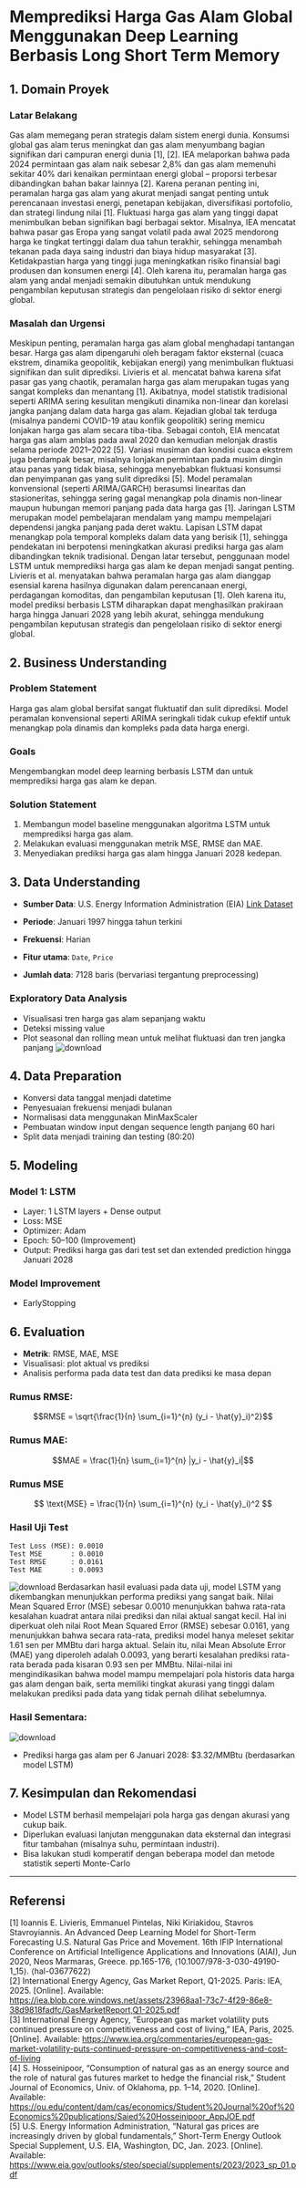 # Memprediksi Harga Gas Alam Global Menggunakan Deep Learning Berbasis Long Short Term Memory

## 1. Domain Proyek
### Latar Belakang
Gas alam memegang peran strategis dalam sistem energi dunia. Konsumsi global gas alam terus meningkat dan gas alam menyumbang bagian signifikan dari campuran energi dunia [1], [2]. IEA melaporkan bahwa pada 2024 permintaan gas alam naik sebesar 2,8% dan gas alam memenuhi sekitar 40% dari kenaikan permintaan energi global – proporsi terbesar dibandingkan bahan bakar lainnya [2]. Karena peranan penting ini, peramalan harga gas alam yang akurat menjadi sangat penting untuk perencanaan investasi energi, penetapan kebijakan, diversifikasi portofolio, dan strategi lindung nilai [1]. Fluktuasi harga gas alam yang tinggi dapat menimbulkan beban signifikan bagi berbagai sektor. Misalnya, IEA mencatat bahwa pasar gas Eropa yang sangat volatil pada awal 2025 mendorong harga ke tingkat tertinggi dalam dua tahun terakhir, sehingga menambah tekanan pada daya saing industri dan biaya hidup masyarakat [3]. Ketidakpastian harga yang tinggi juga meningkatkan risiko finansial bagi produsen dan konsumen energi [4]. Oleh karena itu, peramalan harga gas alam yang andal menjadi semakin dibutuhkan untuk mendukung pengambilan keputusan strategis dan pengelolaan risiko di sektor energi global.
### Masalah dan Urgensi
Meskipun penting, peramalan harga gas alam global menghadapi tantangan besar. Harga gas alam dipengaruhi oleh beragam faktor eksternal (cuaca ekstrem, dinamika geopolitik, kebijakan energi) yang menimbulkan fluktuasi signifikan dan sulit diprediksi. Livieris et al. mencatat bahwa karena sifat pasar gas yang chaotik, peramalan harga gas alam merupakan tugas yang sangat kompleks dan menantang [1]. Akibatnya, model statistik tradisional seperti ARIMA sering kesulitan mengikuti dinamika non-linear dan korelasi jangka panjang dalam data harga gas alam. Kejadian global tak terduga (misalnya pandemi COVID-19 atau konflik geopolitik) sering memicu lonjakan harga gas alam secara tiba-tiba. Sebagai contoh, EIA mencatat harga gas alam amblas pada awal 2020 dan kemudian melonjak drastis selama periode 2021–2022 [5]. Variasi musiman dan kondisi cuaca ekstrem juga berdampak besar, misalnya lonjakan permintaan pada musim dingin atau panas yang tidak biasa, sehingga menyebabkan fluktuasi konsumsi dan penyimpanan gas yang sulit diprediksi
[5]. Model peramalan konvensional (seperti ARIMA/GARCH) berasumsi linearitas dan stasioneritas, sehingga sering gagal menangkap pola dinamis non-linear maupun hubungan memori panjang pada data harga gas [1]. Jaringan LSTM merupakan model pembelajaran mendalam yang mampu mempelajari dependensi jangka panjang pada deret waktu. Lapisan LSTM dapat menangkap pola temporal kompleks dalam data yang berisik [1], sehingga pendekatan ini berpotensi meningkatkan akurasi prediksi harga gas alam dibandingkan teknik tradisional. Dengan latar tersebut, penggunaan model LSTM untuk memprediksi harga gas alam ke depan menjadi sangat penting. Livieris et al. menyatakan bahwa peramalan harga gas alam dianggap esensial karena hasilnya digunakan dalam perencanaan energi, perdagangan komoditas, dan pengambilan keputusan [1]. Oleh karena itu, model prediksi berbasis LSTM diharapkan dapat menghasilkan prakiraan harga hingga Januari 2028 yang lebih akurat, sehingga mendukung pengambilan keputusan strategis dan pengelolaan risiko di sektor energi global. 

## 2. Business Understanding

### Problem Statement

Harga gas alam global bersifat sangat fluktuatif dan sulit diprediksi. Model peramalan konvensional seperti ARIMA seringkali tidak cukup efektif untuk menangkap pola dinamis dan kompleks pada data harga energi.

### Goals

Mengembangkan model deep learning berbasis LSTM dan untuk memprediksi harga gas alam ke depan.

### Solution Statement

1. Membangun model baseline menggunakan algoritma LSTM untuk memprediksi harga gas alam.
3. Melakukan evaluasi menggunakan metrik MSE, RMSE dan MAE.
4. Menyediakan prediksi harga gas alam hingga Januari 2028 kedepan.

## 3. Data Understanding

* **Sumber Data**: U.S. Energy Information Administration (EIA)
  [Link Dataset](https://datahub.io/core/natural-gas#readme)

* **Periode**: Januari 1997 hingga tahun terkini

* **Frekuensi**: Harian

* **Fitur utama**: `Date`, `Price`

* **Jumlah data**: 7128 baris (bervariasi tergantung preprocessing)

### Exploratory Data Analysis

* Visualisasi tren harga gas alam sepanjang waktu
* Deteksi missing value
* Plot seasonal dan rolling mean untuk melihat fluktuasi dan tren jangka panjang
![download](https://github.com/user-attachments/assets/c256883b-e1cf-4c50-8b36-079a492ea278)

## 4. Data Preparation

* Konversi data tanggal menjadi datetime
* Penyesuaian frekuensi menjadi bulanan
* Normalisasi data menggunakan MinMaxScaler
* Pembuatan window input dengan sequence length panjang 60 hari
* Split data menjadi training dan testing (80:20)

## 5. Modeling

### Model 1: LSTM

* Layer: 1 LSTM layers + Dense output
* Loss: MSE
* Optimizer: Adam
* Epoch: 50–100 (Improvement)
* Output: Prediksi harga gas dari test set dan extended prediction hingga Januari 2028

### Model Improvement

* EarlyStopping

## 6. Evaluation

* **Metrik**: RMSE, MAE, MSE
* Visualisasi: plot aktual vs prediksi
* Analisis performa pada data test dan data prediksi ke masa depan

### Rumus RMSE:

$$RMSE = \sqrt{\frac{1}{n} \sum_{i=1}^{n} (y_i - \hat{y}_i)^2}$$

### Rumus MAE:

$$MAE = \frac{1}{n} \sum_{i=1}^{n} |y_i - \hat{y}_i|$$

### Rumus MSE

$$
\text{MSE} = \frac{1}{n} \sum_{i=1}^{n} (y_i - \hat{y}_i)^2
$$

### Hasil Uji Test
```
Test Loss (MSE): 0.0010
Test MSE       : 0.0010
Test RMSE      : 0.0161
Test MAE       : 0.0093
```
![download](https://github.com/user-attachments/assets/ffd1ffe8-d0d4-4217-b2ce-dbbf4ebbd34d)
Berdasarkan hasil evaluasi pada data uji, model LSTM yang dikembangkan menunjukkan performa prediksi yang sangat baik. Nilai Mean Squared Error (MSE) sebesar 0.0010 menunjukkan bahwa rata-rata kesalahan kuadrat antara nilai prediksi dan nilai aktual sangat kecil. Hal ini diperkuat oleh nilai Root Mean Squared Error (RMSE) sebesar 0.0161, yang menunjukkan bahwa secara rata-rata, prediksi model hanya meleset sekitar 1.61 sen per MMBtu dari harga aktual. Selain itu, nilai Mean Absolute Error (MAE) yang diperoleh adalah 0.0093, yang berarti kesalahan prediksi rata-rata berada pada kisaran 0.93 sen per MMBtu. Nilai-nilai ini mengindikasikan bahwa model mampu mempelajari pola historis data harga gas alam dengan baik, serta memiliki tingkat akurasi yang tinggi dalam melakukan prediksi pada data yang tidak pernah dilihat sebelumnya.

### Hasil Sementara:
![download](https://github.com/user-attachments/assets/ef23c8cd-4a00-4183-a485-295b9885b6d0)
* Prediksi harga gas alam per 6 Januari 2028: \$3.32/MMBtu (berdasarkan model LSTM)

## 7. Kesimpulan dan Rekomendasi

* Model LSTM berhasil mempelajari pola harga gas dengan akurasi yang cukup baik.
* Diperlukan evaluasi lanjutan menggunakan data eksternal dan integrasi fitur tambahan (misalnya suhu, permintaan industri).
* Bisa lakukan studi komperatif dengan beberapa model dan metode statistik seperti Monte-Carlo
---

## Referensi
[1] Ioannis E. Livieris, Emmanuel Pintelas, Niki Kiriakidou, Stavros Stavroyiannis. An Advanced Deep Learning Model for Short-Term Forecasting U.S. Natural Gas Price and Movement. 16th IFIP International Conference on Artificial Intelligence Applications and Innovations (AIAI), Jun 2020, Neos Marmaras, Greece. pp.165-176, ⟨10.1007/978-3-030-49190-1_15⟩. ⟨hal-03677622⟩ \
[2] International Energy Agency, Gas Market Report, Q1-2025. Paris: IEA, 2025. [Online]. Available: https://iea.blob.core.windows.net/assets/23968aa1-73c7-4f29-86e8-38d9818fadfc/GasMarketReport,Q1-2025.pdf \
[3] International Energy Agency, “European gas market volatility puts continued pressure on competitiveness and cost of living,” IEA, Paris, 2025. [Online]. Available: https://www.iea.org/commentaries/european-gas-market-volatility-puts-continued-pressure-on-competitiveness-and-cost-of-living \
[4] S. Hosseinipoor, “Consumption of natural gas as an energy source and the role of natural gas futures market to hedge the financial risk,” Student Journal of Economics, Univ. of Oklahoma, pp. 1–14, 2020. [Online]. Available: https://ou.edu/content/dam/cas/economics/Student%20Journal%20of%20Economics%20publications/Saied%20Hosseinipoor_AppJOE.pdf \
[5] U.S. Energy Information Administration, “Natural gas prices are increasingly driven by global fundamentals,” Short-Term Energy Outlook Special Supplement, U.S. EIA, Washington, DC, Jan. 2023. [Online]. Available: https://www.eia.gov/outlooks/steo/special/supplements/2023/2023_sp_01.pdf
